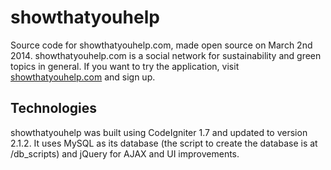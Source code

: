 showthatyouhelp
===============

Source code for showthatyouhelp.com, made open source on March 2nd 2014. showthatyouhelp.com is a social network
for sustainability and green topics in general. If you want to try the application, visit [showthatyouhelp.com](showthatyouhelp.com)
and sign up.

Technologies
------------

showthatyouhelp was built using CodeIgniter 1.7 and updated to version 2.1.2. It uses MySQL as its database
(the script to create the database is at /db_scripts) and jQuery for AJAX and UI improvements.
